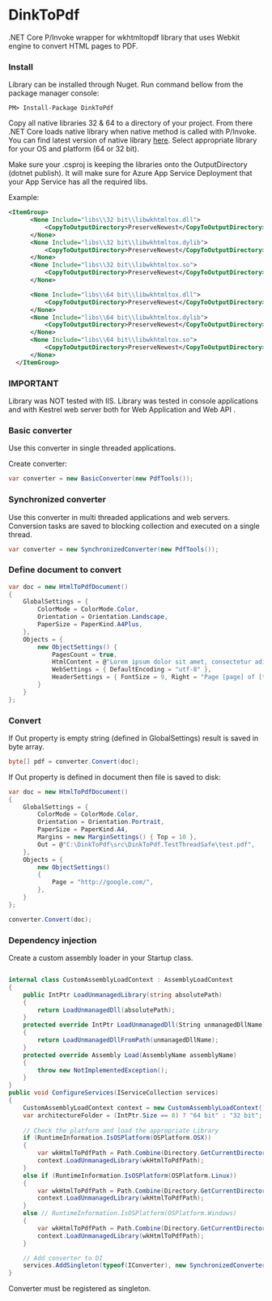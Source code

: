# DinkToPdf
.NET Core P/Invoke wrapper for wkhtmltopdf library that uses Webkit engine to convert HTML pages to PDF.

### Install 

Library can be installed through Nuget. Run command bellow from the package manager console:

```
PM> Install-Package DinkToPdf
```

Copy all native libraries 32 & 64 to a directory of your project. From there .NET Core loads native library when native method is called with P/Invoke. You can find latest version of native library [here](https://github.com/rdvojmoc/DinkToPdf/tree/master/v0.12.4). Select appropriate library for your OS and platform (64 or 32 bit).

Make sure your .csproj is keeping the libraries onto the OutputDirectory (dotnet publish).
It will make sure for Azure App Service Deployment that your App Service has all the required libs.

Example:
```xml
<ItemGroup> 
      <None Include="libs\\32 bit\\libwkhtmltox.dll">
          <CopyToOutputDirectory>PreserveNewest</CopyToOutputDirectory>
      </None>
      <None Include="libs\\32 bit\\libwkhtmltox.dylib">
          <CopyToOutputDirectory>PreserveNewest</CopyToOutputDirectory>
      </None>
      <None Include="libs\\32 bit\\libwkhtmltox.so">
          <CopyToOutputDirectory>PreserveNewest</CopyToOutputDirectory>
      </None>

      <None Include="libs\\64 bit\\libwkhtmltox.dll">
          <CopyToOutputDirectory>PreserveNewest</CopyToOutputDirectory>
      </None>
      <None Include="libs\\64 bit\\libwkhtmltox.dylib">
          <CopyToOutputDirectory>PreserveNewest</CopyToOutputDirectory>
      </None>
      <None Include="libs\\64 bit\\libwkhtmltox.so">
          <CopyToOutputDirectory>PreserveNewest</CopyToOutputDirectory>
      </None>
  </ItemGroup>
```


### IMPORTANT
Library was NOT tested with IIS. Library was tested in console applications and with Kestrel web server both for Web Application and Web API . 

### 

### Basic converter
Use this converter in single threaded applications.

Create converter:
```csharp
var converter = new BasicConverter(new PdfTools());
```

### Synchronized converter
Use this converter in multi threaded applications and web servers. Conversion tasks are saved to blocking collection and executed on a single thread.

```csharp
var converter = new SynchronizedConverter(new PdfTools());
```

### Define document to convert
```csharp
var doc = new HtmlToPdfDocument()
{
    GlobalSettings = {
        ColorMode = ColorMode.Color,
        Orientation = Orientation.Landscape,
        PaperSize = PaperKind.A4Plus,
    },
    Objects = {
        new ObjectSettings() {
            PagesCount = true,
            HtmlContent = @"Lorem ipsum dolor sit amet, consectetur adipiscing elit. In consectetur mauris eget ultrices  iaculis. Ut                               odio viverra, molestie lectus nec, venenatis turpis.",
            WebSettings = { DefaultEncoding = "utf-8" },
            HeaderSettings = { FontSize = 9, Right = "Page [page] of [toPage]", Line = true, Spacing = 2.812 }
        }
    }
};

```

### Convert
If Out property is empty string (defined in GlobalSettings) result is saved in byte array. 
```csharp
byte[] pdf = converter.Convert(doc);
```

If Out property is defined in document then file is saved to disk:
```csharp
var doc = new HtmlToPdfDocument()
{
    GlobalSettings = {
        ColorMode = ColorMode.Color,
        Orientation = Orientation.Portrait,
        PaperSize = PaperKind.A4,
        Margins = new MarginSettings() { Top = 10 },
        Out = @"C:\DinkToPdf\src\DinkToPdf.TestThreadSafe\test.pdf",
    },
    Objects = {
        new ObjectSettings()
        {
            Page = "http://google.com/",
        },
    }
};
```
```csharp
converter.Convert(doc);
```

### Dependency injection

Create a custom assembly loader in your Startup class.
```csharp

internal class CustomAssemblyLoadContext : AssemblyLoadContext
{
    public IntPtr LoadUnmanagedLibrary(string absolutePath)
    {
        return LoadUnmanagedDll(absolutePath);
    }
    protected override IntPtr LoadUnmanagedDll(String unmanagedDllName)
    {
        return LoadUnmanagedDllFromPath(unmanagedDllName);
    }
    protected override Assembly Load(AssemblyName assemblyName)
    {
        throw new NotImplementedException();
    }
}
public void ConfigureServices(IServiceCollection services)
{
    CustomAssemblyLoadContext context = new CustomAssemblyLoadContext();
    var architectureFolder = (IntPtr.Size == 8) ? "64 bit" : "32 bit";
    
    // Check the platform and load the appropriate Library
    if (RuntimeInformation.IsOSPlatform(OSPlatform.OSX))
    {
        var wkHtmlToPdfPath = Path.Combine(Directory.GetCurrentDirectory(), $"libs\\{architectureFolder}\\libwkhtmltox.dylib");
        context.LoadUnmanagedLibrary(wkHtmlToPdfPath);
    }
    else if (RuntimeInformation.IsOSPlatform(OSPlatform.Linux))
    {
        var wkHtmlToPdfPath = Path.Combine(Directory.GetCurrentDirectory(), $"libs\\{architectureFolder}\\libwkhtmltox.so");
        context.LoadUnmanagedLibrary(wkHtmlToPdfPath);
    }
    else // RuntimeInformation.IsOSPlatform(OSPlatform.Windows)
    {
        var wkHtmlToPdfPath = Path.Combine(Directory.GetCurrentDirectory(), $"libs\\{architectureFolder}\\libwkhtmltox.dll");
        context.LoadUnmanagedLibrary(wkHtmlToPdfPath);
    }

    // Add converter to DI
    services.AddSingleton(typeof(IConverter), new SynchronizedConverter(new PdfTools()));
}
```

Converter must be registered as singleton.


